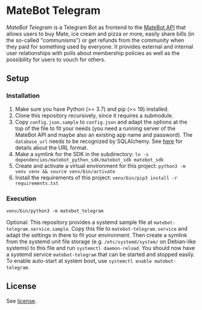 # MateBot Telegram

_MateBot Telegram_ is a Telegram Bot as frontend to the
[MateBot API](https://github.com/hopfenspace/MateBot)
that allows users to buy Mate, ice cream and pizza or more, easily
share bills (in the so-called "communisms") or get refunds from the
community when they paid for something used by everyone. It provides
external and internal user relationships with polls about membership
policies as well as the possibility for users to vouch for others.

## Setup

### Installation

1. Make sure you have Python (>= 3.7) and pip (>= 19) installed.
2. Clone this repository recursively, since it requires a submodule.
3. Copy `config.json.sample` to `config.json` and adapt the options at
   the top of the file to fit your needs (you need a running server of
   the MateBot API and maybe also an existing app name and password).
   The `database_url` needs to be recognized by SQLAlchemy. See
   [here](https://docs.sqlalchemy.org/en/20/core/connections.html)
   for details about the URL format.
4. Make a symlink for the SDK in the subdirectory:
   `ln -s dependencies/matebot_python_sdk/matebot_sdk matebot_sdk`
5. Create and activate a virtual environment for this project:
   `python3 -m venv venv && source venv/bin/activate`
6. Install the requirements of this project:
   `venv/bin/pip3 install -r requirements.txt`

### Execution

`venv/bin/python3 -m matebot_telegram`

Optional: This repository provides a systemd sample file at
`matebot-telegram.service.sample`. Copy this file to `matebot-telegram.service`
and adapt the settings in there to fit your environment. Then create a symlink
from the systemd unit file storage (e.g. `/etc/systemd/system/` on Debian-like
systems) to this file and run `systemctl daemon-reload`. You should now have a
systemd service `matebot-telegram` that can be started and stopped easily.
To enable auto-start at system boot, use `systemctl enable matebot-telegram`.

## License

See [license](LICENSE).
